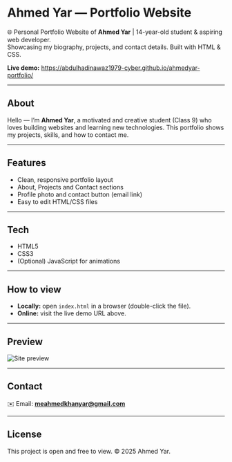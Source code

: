 # Ahmed Yar — Portfolio Website

🌐 Personal Portfolio Website of **Ahmed Yar** | 14-year-old student & aspiring web developer.  
Showcasing my biography, projects, and contact details. Built with HTML & CSS.

**Live demo:** https://abdulhadinawaz1979-cyber.github.io/ahmedyar-portfolio/

---

## About
Hello — I’m **Ahmed Yar**, a motivated and creative student (Class 9) who loves building websites and learning new technologies. This portfolio shows my projects, skills, and how to contact me.

---

## Features
- Clean, responsive portfolio layout  
- About, Projects and Contact sections  
- Profile photo and contact button (email link)  
- Easy to edit HTML/CSS files  

---

## Tech
- HTML5  
- CSS3  
- (Optional) JavaScript for animations  

---

## How to view
- **Locally:** open `index.html` in a browser (double-click the file).  
- **Online:** visit the live demo URL above.  

---

## Preview
![Site preview](screenshot.png)  

---

## Contact
✉️ Email: **meahmedkhanyar@gmail.com**

---

## License
This project is open and free to view. © 2025 Ahmed Yar.
